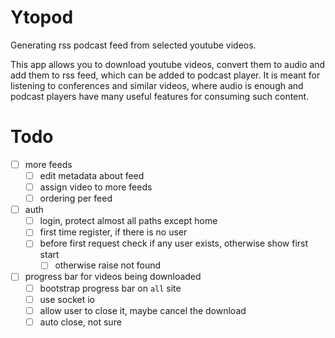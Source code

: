 # Ytopod

Generating rss podcast feed from selected youtube videos.

This app allows you to download youtube videos, convert them to audio and add them to rss feed, which can be added to podcast player. It is meant for listening to conferences and similar videos, where audio is enough and podcast players have many useful features for consuming such content.

# Todo

- [ ] more feeds
  - [ ] edit metadata about feed
  - [ ] assign video to more feeds
  - [ ] ordering per feed
- [ ] auth
  - [ ] login, protect almost all paths except home
  - [ ] first time register, if there is no user
  - [ ] before first request check if any user exists, otherwise show first start
    - [ ] otherwise raise not found
- [ ] progress bar for videos being downloaded
  - [ ] bootstrap progress bar on `all` site
  - [ ] use socket io
  - [ ] allow user to close it, maybe cancel the download
  - [ ] auto close, not sure